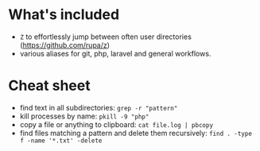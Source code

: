 # What's included
- `Z` to effortlessly jump between often user directories (https://github.com/rupa/z)
- various aliases for git, php, laravel and general workflows.

# Cheat sheet

* find text in all subdirectories: `grep -r "pattern"`
* kill processes by name: `pkill -9 "php"`
* copy a file or anything to clipboard: `cat file.log | pbcopy`
* find files matching a pattern and delete them recursively: `find . -type f -name '*.txt' -delete`
